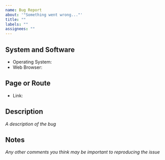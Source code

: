 ```yaml
---
name: Bug Report
about: '"Something went wrong..."'
title: ""
labels: ""
assignees: ""
---
```


## System and Software

- Operating System:
- Web Browser:

## Page or Route

- Link:

## Description

_A description of the bug_

## Notes

_Any other comments you think may be important to reproducing the issue_
